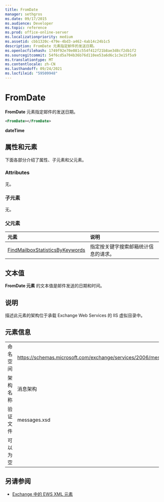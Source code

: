 ```yaml
---
title: FromDate
manager: sethgros
ms.date: 09/17/2015
ms.audience: Developer
ms.topic: reference
ms.prod: office-online-server
ms.localizationpriority: medium
ms.assetid: cbb1320c-479e-4bd3-a462-4ab14c24b1c5
description: FromDate 元素指定邮件的发送日期。
ms.openlocfilehash: 1749f92e70e081c554f412f21b8ae3d8cf2db1f2
ms.sourcegitcommit: 54f6cd5a704b36b76d110ee53a6d6c1c3e15f5a9
ms.translationtype: MT
ms.contentlocale: zh-CN
ms.lasthandoff: 09/24/2021
ms.locfileid: "59509948"
---
```

# <a name="fromdate"></a>FromDate

**FromDate** 元素指定邮件的发送日期。 
  
```XML
<FromDate></FromDate>
```

 **dateTime**
## <a name="attributes-and-elements"></a>属性和元素

下面各部分介绍了属性、子元素和父元素。
  
### <a name="attributes"></a>Attributes

无。
  
### <a name="child-elements"></a>子元素

无。
  
### <a name="parent-elements"></a>父元素

|**元素**|**说明**|
|:-----|:-----|
|[FindMailboxStatisticsByKeywords](findmailboxstatisticsbykeywords.md) <br/> |指定按关键字搜索邮箱统计信息的请求。  <br/> |
   
## <a name="text-value"></a>文本值

**FromDate 元素** 的文本值是邮件发送的日期和时间。 
  
## <a name="remarks"></a>说明

描述此元素的架构位于承载 Exchange Web Services 的 IIS 虚拟目录中。
  
## <a name="element-information"></a>元素信息

|||
|:-----|:-----|
|命名空间  <br/> |https://schemas.microsoft.com/exchange/services/2006/messages  <br/> |
|架构名称  <br/> |消息架构  <br/> |
|验证文件  <br/> |messages.xsd  <br/> |
|可以为空  <br/> ||
   
## <a name="see-also"></a>另请参阅



- [Exchange 中的 EWS XML 元素](ews-xml-elements-in-exchange.md)

